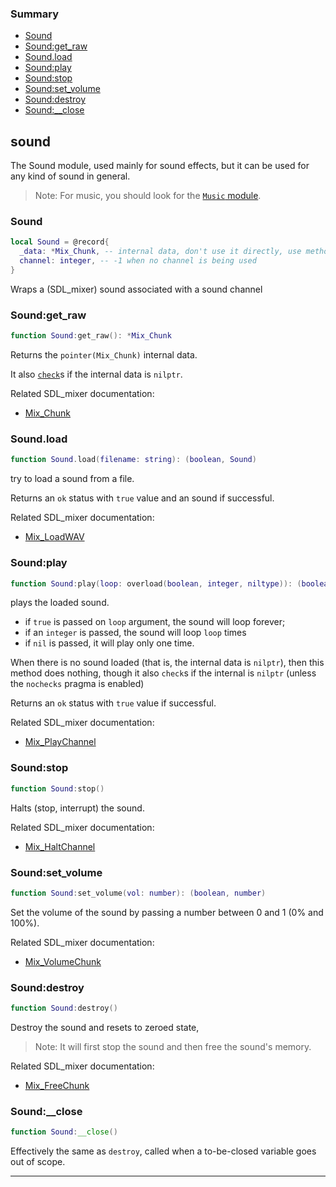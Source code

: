 ### Summary
* [Sound](#sound)
* [Sound:get_raw](#soundget_raw)
* [Sound.load](#soundload)
* [Sound:play](#soundplay)
* [Sound:stop](#soundstop)
* [Sound:set_volume](#soundset_volume)
* [Sound:destroy](#sounddestroy)
* [Sound:__close](#sound__close)

## sound

The Sound module, used mainly for sound effects, but it can be used for any kind of sound in general.

> Note: For music, you should look for the [`Music` module](music.md).

### Sound

```lua
local Sound = @record{
  _data: *Mix_Chunk, -- internal data, don't use it directly, use methods instead
  channel: integer, -- -1 when no channel is being used
}
```

Wraps a (SDL_mixer) sound associated with a sound channel

### Sound:get_raw

```lua
function Sound:get_raw(): *Mix_Chunk
```

Returns the `pointer(Mix_Chunk)` internal data.

It also [`check`](https://nelua.io/libraries/#check)s if the internal data is `nilptr`.

Related SDL_mixer documentation:
* [Mix_Chunk](https://www.libsdl.org/projects/SDL_mixer/docs/SDL_mixer_85.html#SEC85)

### Sound.load

```lua
function Sound.load(filename: string): (boolean, Sound)
```

try to load a sound from a file.

Returns an `ok` status with `true` value and an sound if successful.

Related SDL_mixer documentation:
* [Mix_LoadWAV](https://www.libsdl.org/projects/SDL_mixer/docs/SDL_mixer_19.html)

### Sound:play

```lua
function Sound:play(loop: overload(boolean, integer, niltype)): (boolean)
```

plays the loaded sound.
* if `true` is passed on `loop` argument, the sound will loop forever;
* if an `integer` is passed, the sound will loop `loop` times
* if `nil` is passed, it will play only one time.

When there is no sound loaded (that is, the internal data is `nilptr`), then this method
does nothing, though it also `check`s if the internal is `nilptr` (unless the `nochecks` pragma is enabled)

Returns an `ok` status with `true` value if successful.

Related SDL_mixer documentation:
* [Mix_PlayChannel](https://www.libsdl.org/projects/SDL_mixer/docs/SDL_mixer_28.html)

### Sound:stop

```lua
function Sound:stop()
```

Halts (stop, interrupt) the sound.

Related SDL_mixer documentation:
* [Mix_HaltChannel](https://www.libsdl.org/projects/SDL_mixer/docs/SDL_mixer_34.html)

### Sound:set_volume

```lua
function Sound:set_volume(vol: number): (boolean, number)
```

Set the volume of the sound by passing a number between 0 and 1 (0% and 100%).

Related SDL_mixer documentation:
* [Mix_VolumeChunk](https://www.libsdl.org/projects/SDL_mixer/docs/SDL_mixer.html#SEC23)

### Sound:destroy

```lua
function Sound:destroy()
```

Destroy the sound and resets to zeroed state,

> Note: It will first stop the sound and then free the sound's memory.

Related SDL_mixer documentation:
* [Mix_FreeChunk](https://www.libsdl.org/projects/SDL_mixer/docs/SDL_mixer_24.html)

### Sound:__close

```lua
function Sound:__close()
```

Effectively the same as `destroy`, called when a to-be-closed variable goes out of scope.

---
